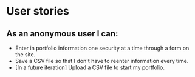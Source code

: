 # User stories  

## As an anonymous user I can:  
*  Enter in portfolio information one security at a time through a form on the site.  
*  Save a CSV file so that I don't have to reenter information every time.  
*  [In a future iteration] Upload a CSV file to start my portfolio.  